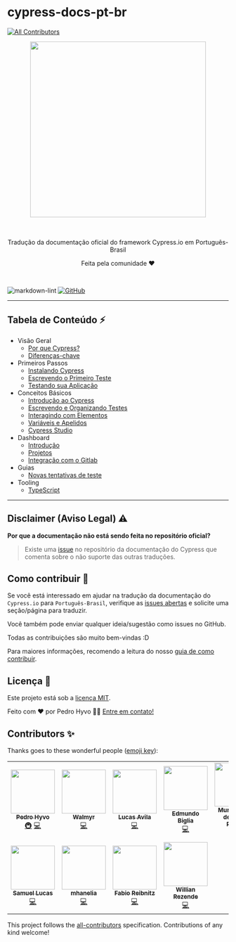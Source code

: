 # cypress-docs-pt-br

<!-- ALL-CONTRIBUTORS-BADGE:START - Do not remove or modify this section -->
[![All Contributors](https://img.shields.io/badge/all_contributors-11-orange.svg?style=flat-square)](#contributors-)
<!-- ALL-CONTRIBUTORS-BADGE:END -->

<div align="center">
  <div>
    <img 
    src="https://cloud.githubusercontent.com/assets/1268976/20607953/d7ae489c-b24a-11e6-9cc4-91c6c74c5e88.png"
    width="400"
    />
  </div>
  <br/>
  <br/>
	</a>
  <p>Tradução da documentação oficial do framework Cypress.io em Português-Brasil</p>
  <p>Feita pela comunidade ❤️ </p>
</div>
<br/>

![markdown-lint](https://github.com/pedrohyvo/cypress-docs-pt-br/workflows/markdown-lint/badge.svg?branch=master)
[![GitHub](https://img.shields.io/github/license/pedrohyvo/cypress-docs-pt-br)](https://github.com/pedrohyvo/cypress-docs-pt-br/edit/master/LICENSE)

---

## **Tabela de Conteúdo** ⚡

- Visão Geral
    - [Por que Cypress?](pages/overview/why-cypress.md)
    - [Diferenças-chave](pages/overview/key-differences.md)
- Primeiros Passos
    - [Instalando Cypress](pages/getting-started/installing-cypress.md)
    - [Escrevendo o Primeiro Teste](pages/getting-started/writing-your-first-test.md)
    - [Testando sua Aplicação](pages/getting-started/testing-your-app.md)
- Conceitos Básicos
    - [Introdução ao Cypress](pages/core-concepts/writing-and-organizing-tests.md)
    - [Escrevendo e Organizando Testes](pages/core-concepts/writing-and-organizing-tests.md)
    - [Interagindo com Elementos](pages/core-concepts/interacting-with-elements.md)
    - [Variáveis e Apelidos](pages/core-concepts/variables-and-aliases.md)
    - [Cypress Studio](pages/core-concepts/cypress-studio.md)
- Dashboard
    - [Introdução](pages/dashboard/introduction.md)
    - [Projetos](pages/dashboard/projects.md)
    - [Integração com o Gitlab](pages/dashboard/gitlab-integration.md)
- Guias
    - [Novas tentativas de teste](pages/guides/test-retries.md)
- Tooling
    - [TypeScript](pages/tooling/typescript.md)

---

## Disclaimer (Aviso Legal) ⚠️

**Por que a documentação não está sendo feita no repositório oficial?**

> Existe uma [issue](https://github.com/cypress-io/cypress-documentation/issues/3084) no
> repositório da documentação do Cypress que comenta sobre o não suporte das outras traduções.

## Como contribuir 🤝

Se você está interessado em ajudar na tradução da documentação do `Cypress.io`
para `Português-Brasil`, verifique as
[issues abertas](https://github.com/pedrohyvo/cypress-docs-pt-br/issues) e
solicite uma seção/página para traduzir.

Você também pode enviar qualquer ideia/sugestão como issues no GitHub.

Todas as contribuições são muito bem-vindas :D

Para maiores informações, recomendo a leitura do nosso [guia de como contribuir](CONTRIBUTING.md).

## Licença 📝

Este projeto está sob a [licença MIT](LICENSE).

Feito com ❤️ por Pedro Hyvo 👋🏽 [Entre em contato!](https://www.linkedin.com/in/pedrohyvo/)

## Contributors ✨

Thanks goes to these wonderful people ([emoji key](https://allcontributors.org/docs/en/emoji-key)):

<!-- ALL-CONTRIBUTORS-LIST:START - Do not remove or modify this section -->
<!-- prettier-ignore-start -->
<!-- markdownlint-disable -->
<table>
  <tr>
    <td align="center"><a href="https://www.linkedin.com/in/pedrohyvo/"><img src="https://avatars.githubusercontent.com/u/15241188?v=4?s=100" width="100px;" alt=""/><br /><sub><b>Pedro Hyvo</b></sub></a><br /><a href="#infra-pedrohyvo" title="Infrastructure (Hosting, Build-Tools, etc)">🚇</a> <a href="https://github.com/pedrohyvo/cypress-docs-pt-br/commits?author=pedrohyvo" title="Code">💻</a></td>
    <td align="center"><a href="https://walmyr.dev"><img src="https://avatars.githubusercontent.com/u/2768415?v=4?s=100" width="100px;" alt=""/><br /><sub><b>Walmyr</b></sub></a><br /><a href="https://github.com/pedrohyvo/cypress-docs-pt-br/commits?author=wlsf82" title="Code">💻</a></td>
    <td align="center"><a href="https://github.com/lucastfa-toptal"><img src="https://avatars.githubusercontent.com/u/69941309?v=4?s=100" width="100px;" alt=""/><br /><sub><b>Lucas Avila</b></sub></a><br /><a href="https://github.com/pedrohyvo/cypress-docs-pt-br/commits?author=lucastfa-toptal" title="Code">💻</a></td>
    <td align="center"><a href="https://github.com/edmundobiglia"><img src="https://avatars.githubusercontent.com/u/53831919?v=4?s=100" width="100px;" alt=""/><br /><sub><b>Edmundo Biglia</b></sub></a><br /><a href="https://github.com/pedrohyvo/cypress-docs-pt-br/commits?author=edmundobiglia" title="Code">💻</a></td>
    <td align="center"><a href="https://www.linkedin.com/in/murillowelsi/"><img src="https://avatars.githubusercontent.com/u/25549745?v=4?s=100" width="100px;" alt=""/><br /><sub><b>Murillo Welsi de Souza Pereira</b></sub></a><br /><a href="https://github.com/pedrohyvo/cypress-docs-pt-br/commits?author=murillowelsi" title="Code">💻</a></td>
    <td align="center"><a href="https://github.com/rafaabc"><img src="https://avatars.githubusercontent.com/u/42503318?v=4?s=100" width="100px;" alt=""/><br /><sub><b>rafaabc</b></sub></a><br /><a href="https://github.com/pedrohyvo/cypress-docs-pt-br/commits?author=rafaabc" title="Code">💻</a></td>
    <td align="center"><a href="https://github.com/driuzzo"><img src="https://avatars.githubusercontent.com/u/16465816?v=4?s=100" width="100px;" alt=""/><br /><sub><b>Adriano Driuzzo</b></sub></a><br /><a href="https://github.com/pedrohyvo/cypress-docs-pt-br/commits?author=driuzzo" title="Code">💻</a></td>
  </tr>
  <tr>
    <td align="center"><a href="http://youtube.com/c/Agilizei"><img src="https://avatars.githubusercontent.com/u/11819736?v=4?s=100" width="100px;" alt=""/><br /><sub><b>Samuel Lucas</b></sub></a><br /><a href="https://github.com/pedrohyvo/cypress-docs-pt-br/commits?author=samlucax" title="Code">💻</a></td>
    <td align="center"><a href="https://github.com/mhanelia"><img src="https://avatars.githubusercontent.com/u/8427316?v=4?s=100" width="100px;" alt=""/><br /><sub><b>mhanelia</b></sub></a><br /><a href="https://github.com/pedrohyvo/cypress-docs-pt-br/commits?author=mhanelia" title="Code">💻</a></td>
    <td align="center"><a href="https://github.com/fsreibnitz"><img src="https://avatars.githubusercontent.com/u/13247837?v=4?s=100" width="100px;" alt=""/><br /><sub><b>Fabio Reibnitz</b></sub></a><br /><a href="https://github.com/pedrohyvo/cypress-docs-pt-br/commits?author=fsreibnitz" title="Code">💻</a></td>
    <td align="center"><a href="https://www.linkedin.com/in/willian-gaudencio-de-rezende-38864312b/"><img src="https://avatars.githubusercontent.com/u/26700193?v=4?s=100" width="100px;" alt=""/><br /><sub><b>Willian Rezende</b></sub></a><br /><a href="https://github.com/pedrohyvo/cypress-docs-pt-br/commits?author=Wil-g2" title="Code">💻</a></td>
  </tr>
</table>

<!-- markdownlint-restore -->
<!-- prettier-ignore-end -->

<!-- ALL-CONTRIBUTORS-LIST:END -->
<!-- markdownlint-disable -->

This project follows the [all-contributors](https://github.com/all-contributors/all-contributors) specification. Contributions of any kind welcome!

<!-- markdownlint-restore -->
